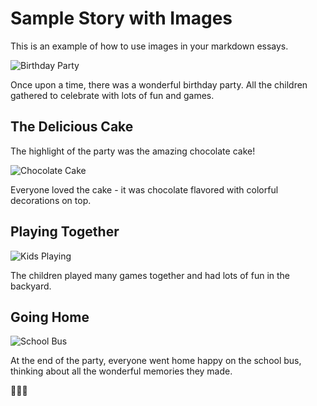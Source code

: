 # Sample Story with Images

This is an example of how to use images in your markdown essays.

![Birthday Party](../images/birthday-party.svg)

Once upon a time, there was a wonderful birthday party. All the children gathered to celebrate with lots of fun and games.

## The Delicious Cake

The highlight of the party was the amazing chocolate cake!

![Chocolate Cake](../images/chocolate-cake.svg)

Everyone loved the cake - it was chocolate flavored with colorful decorations on top.

## Playing Together

![Kids Playing](../images/kids-playing.svg)

The children played many games together and had lots of fun in the backyard.

## Going Home

![School Bus](../images/school-bus.svg)

At the end of the party, everyone went home happy on the school bus, thinking about all the wonderful memories they made.

🎂🎈🎁